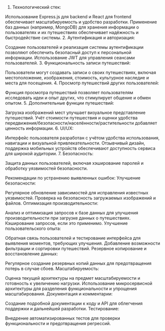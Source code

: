 1. Технологический стек:

Использование Express.js для backend и React для frontend обеспечивает масштабируемость и удобство разработки.
Применение баз данных (например, MongoDB) для хранения информации о пользователях и их путешествиях обеспечивает надёжность и быстродействие системы.
2. Аутентификация и авторизация:

Создание пользователей и реализация системы аутентификации позволяют обеспечить безопасный доступ к персональной информации.
Использование JWT для управления сеансами пользователей.
3. Функциональность записи путешествий:

Пользователи могут создавать записи о своих путешествиях, включая местоположение, изображения, стоимость, культурное наследие и места для посещения.
4. Просмотр путешествий других пользователей:

Функция просмотра путешествий позволяет пользователям исследовать идеи и опыт других, что стимулирует общение и обмен опытом.
5. Дополнительные функции путешествий:

Загрузка изображений мест улучшает визуальное представление путешествий.
 Учёт стоимости путешествия и оценки удобства передвижения/безопасности/населённости/растительности добавляет ценность информации.
6. UI/UX:

Интерфейс пользователя разработан с учётом удобства использования, навигации и визуальной привлекательности.
Отзывчивый дизайн, поддержка мобильных устройств обеспечивают доступность сервиса для широкой аудитории.
7. Безопасность:

Защита данных пользователей, включая хэширование паролей и обработку уязвимостей безопасности.

Рекомендации по устранению выявленных ошибок:
Улучшение безопасности:

Регулярное обновление зависимостей для исправления известных уязвимостей.
Проверка на безопасность загружаемых изображений и файлов.
Оптимизация производительности:

Анализ и оптимизация запросов к базе данных для улучшения производительности при загрузке данных о путешествиях.
Кэширование запросов, если это применимо.
Улучшение пользовательского опыта:

Обратная связь пользователей и тестирование интерфейса для выявления моментов, требующих улучшения.
Добавление возможности фильтрации и сортировки путешествий.
Резервное копирование и восстановление данных:

Регулярное создание резервных копий данных для предотвращения потерь в случае сбоев.
Масштабируемость:

Оценка текущей архитектуры на предмет масштабируемости и готовность к увеличению нагрузки.
Использование микросервисной архитектуры для разделения функциональности и упрощения масштабирования.
Документация и комментарии:

Создание подробной документации к коду и API для облегчения поддержки и дальнейшей разработки.
Тестирование:

Внедрение автоматизированных тестов для проверки функциональности и предотвращения регрессий.
